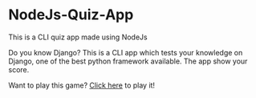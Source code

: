 # NodeJs-Quiz-App
This is a CLI quiz app made using NodeJs

Do you know Django?
This is a CLI app which tests your knowledge on Django, 
one of the best python framework available.
The app show your score.

Want to play this game?
[Click here](https://replit.com/@ANSU17/QuizApp?embed=1&output=1) to play it!
